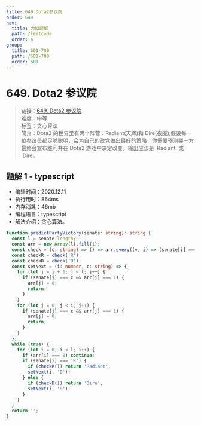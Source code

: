 ```yaml
---
title: 649.Dota2参议院
order: 649
nav:
  title: 力扣题解
  path: /leetcode
  order: 4
group:
  title: 601-700
  path: /601-700
  order: 601
---
```


# 649. Dota2 参议院

> 链接：[649. Dota2 参议院](https://leetcode-cn.com/problems/dota2-senate/)  
> 难度：中等  
> 标签：贪心算法  
> 简介：Dota2 的世界里有两个阵营：Radiant(天辉)和 Dire(夜魇),假设每一位参议员都足够聪明，会为自己的政党做出最好的策略，你需要预测哪一方最终会宣布胜利并在 Dota2 游戏中决定改变。输出应该是  Radiant  或  Dire。

## 题解 1 - typescript

- 编辑时间：2020.12.11
- 执行用时：864ms
- 内存消耗：46mb
- 编程语言：typescript
- 解法介绍：贪心算法。

```typescript
function predictPartyVictory(senate: string): string {
  const l = senate.length;
  const arr = new Array(l).fill(1);
  const check = (c: string) => () => arr.every((v, i) => (senate[i] === c ? true : v === 0));
  const checkR = check('R');
  const checkD = check('D');
  const setNext = (i: number, c: string) => {
    for (let j = i + 1; j < l; j++) {
      if (senate[j] === c && arr[j] === 1) {
        arr[j] = 0;
        return;
      }
    }
    for (let j = 0; j < i; j++) {
      if (senate[j] === c && arr[j] === 1) {
        arr[j] = 0;
        return;
      }
    }
  };
  while (true) {
    for (let i = 0; i < l; i++) {
      if (arr[i] === 0) continue;
      if (senate[i] === 'R') {
        if (checkR()) return 'Radiant';
        setNext(i, 'D');
      } else {
        if (checkD()) return 'Dire';
        setNext(i, 'R');
      }
    }
  }
  return '';
}
```

